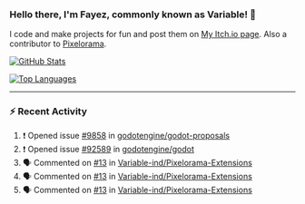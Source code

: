 ### Hello there, I'm Fayez, commonly known as Variable! 👋
I code and make projects for fun and post them on [My Itch.io page](https://variable-industries.itch.io/). Also a contributor to [Pixelorama](https://github.com/Orama-Interactive/Pixelorama).

[![GitHub Stats](https://github-readme-stats.vercel.app/api/?username=Variable-ind&show_icons=true&theme=merko)](https://github.com/anuraghazra/github-readme-stats)

[![Top Languages](https://github-readme-stats.vercel.app/api/top-langs/?username=Variable-ind&layout=compact&theme=merko)](https://github.com/anuraghazra/github-readme-stats)

---

### :zap: Recent Activity

<!--START_SECTION:activity-->
1. ❗ Opened issue [#9858](https://github.com/godotengine/godot-proposals/issues/9858) in [godotengine/godot-proposals](https://github.com/godotengine/godot-proposals)
2. ❗ Opened issue [#92589](https://github.com/godotengine/godot/issues/92589) in [godotengine/godot](https://github.com/godotengine/godot)
3. 🗣 Commented on [#13](https://github.com/Variable-ind/Pixelorama-Extensions/issues/13#issuecomment-2123766149) in [Variable-ind/Pixelorama-Extensions](https://github.com/Variable-ind/Pixelorama-Extensions)
4. 🗣 Commented on [#13](https://github.com/Variable-ind/Pixelorama-Extensions/issues/13#issuecomment-2123557404) in [Variable-ind/Pixelorama-Extensions](https://github.com/Variable-ind/Pixelorama-Extensions)
5. 🗣 Commented on [#13](https://github.com/Variable-ind/Pixelorama-Extensions/issues/13#issuecomment-2123153236) in [Variable-ind/Pixelorama-Extensions](https://github.com/Variable-ind/Pixelorama-Extensions)
<!--END_SECTION:activity-->

<!--
**Variable-ind/Variable-ind** is a ✨ _special_ ✨ repository because its `README.md` (this file) appears on your GitHub profile.

Here are some ideas to get you started:
- 🌱 I’m currently studying at ...
- 🔭 I’m currently working on ...
- 👯 I’m looking to collaborate on ...
- 🤔 I’m looking for help with ...
- 💬 Ask me about ...
- 📫 How to reach me: ...
- ⚡ Fun fact: ...
-->
